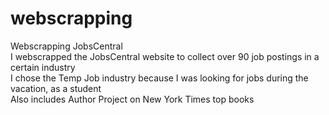 # webscrapping
Webscrapping JobsCentral
<br> I webscrapped the JobsCentral website to collect over 90 job postings in a certain industry
<br> I chose the Temp Job industry because I was looking for jobs during the vacation, as a student
<br> Also includes Author Project on New York Times top books
